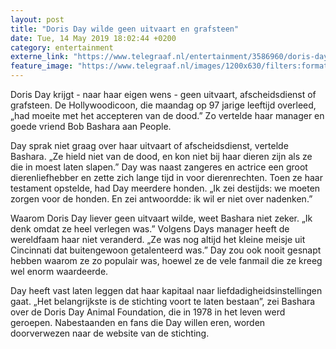 ```yaml
---
layout: post
title: "Doris Day wilde geen uitvaart en grafsteen"
date: Tue, 14 May 2019 18:02:44 +0200
category: entertainment
externe_link: "https://www.telegraaf.nl/entertainment/3586960/doris-day-wilde-geen-uitvaart-en-grafsteen"
feature_image: "https://www.telegraaf.nl/images/1200x630/filters:format(jpeg):quality(80)/cdn-kiosk-api.telegraaf.nl/b610a2a6-7661-11e9-88d9-0218eaf05005.jpg"
---
```


<p class="intro">Doris Day krijgt - naar haar eigen wens - geen uitvaart, afscheidsdienst of grafsteen. De Hollywoodicoon, die maandag op 97 jarige leeftijd overleed, „had moeite met het accepteren van de dood.” Zo vertelde haar manager en goede vriend Bob Bashara aan People.</p> <p>Day sprak niet graag over haar uitvaart of afscheidsdienst, vertelde Bashara. „Ze hield niet van de dood, en kon niet bij haar dieren zijn als ze die in moest laten slapen.” Day was naast zangeres en actrice een groot dierenliefhebber en zette zich lange tijd in voor dierenrechten. Toen ze haar testament opstelde, had Day meerdere honden. „Ik zei destijds: we moeten zorgen voor de honden. En zei antwoordde: ik wil er niet over nadenken.”</p><p>Waarom Doris Day liever geen uitvaart wilde, weet Bashara niet zeker. „Ik denk omdat ze heel verlegen was.” Volgens Days manager heeft de wereldfaam haar niet veranderd. „Ze was nog altijd het kleine meisje uit Cincinnati dat buitengewoon getalenteerd was.” Day zou ook nooit gesnapt hebben waarom ze zo populair was, hoewel ze de vele fanmail die ze kreeg wel enorm waardeerde.</p><p>Day heeft vast laten leggen dat haar kapitaal naar liefdadigheidsinstellingen gaat. „Het belangrijkste is de stichting voort te laten bestaan”, zei Bashara over de Doris Day Animal Foundation, die in 1978 in het leven werd geroepen. Nabestaanden en fans die Day willen eren, worden doorverwezen naar de website van de stichting.</p>
